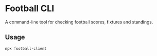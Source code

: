 # Football CLI

A command-line tool for checking football scores, fixtures and standings.

## Usage

```bash
npx football-client
```
